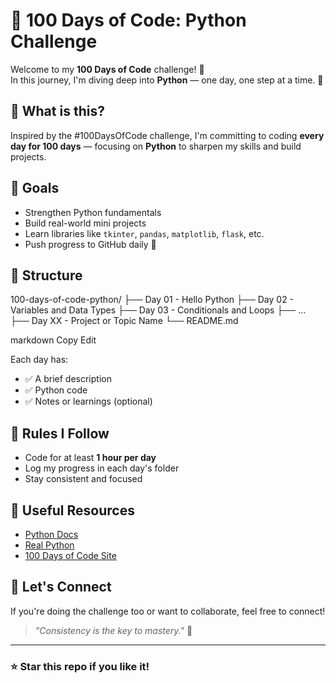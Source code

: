 # 💯 100 Days of Code: Python Challenge

Welcome to my **100 Days of Code** challenge! 🚀  
In this journey, I'm diving deep into **Python** — one day, one step at a time. 🐍

## 📅 What is this?

Inspired by the #100DaysOfCode challenge, I'm committing to coding **every day for 100 days** — focusing on **Python** to sharpen my skills and build projects.

## 🧠 Goals

- Strengthen Python fundamentals
- Build real-world mini projects
- Learn libraries like `tkinter`, `pandas`, `matplotlib`, `flask`, etc.
- Push progress to GitHub daily 📌

## 📂 Structure

100-days-of-code-python/
├── Day 01 - Hello Python
├── Day 02 - Variables and Data Types
├── Day 03 - Conditionals and Loops
├── ...
├── Day XX - Project or Topic Name
└── README.md

markdown
Copy
Edit

Each day has:
- ✅ A brief description
- ✅ Python code
- ✅ Notes or learnings (optional)

## 🔁 Rules I Follow

- Code for at least **1 hour per day**
- Log my progress in each day's folder
- Stay consistent and focused

## 🔗 Useful Resources

- [Python Docs](https://docs.python.org/3/)
- [Real Python](https://realpython.com/)
- [100 Days of Code Site](https://www.100daysofcode.com/)

## 🙌 Let's Connect

If you're doing the challenge too or want to collaborate, feel free to connect!

> _"Consistency is the key to mastery."_ 🔑

---

### ⭐️ Star this repo if you like it!
